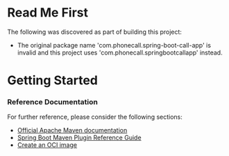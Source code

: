 # Read Me First
The following was discovered as part of building this project:

* The original package name 'com.phonecall.spring-boot-call-app' is invalid and this project uses 'com.phonecall.springbootcallapp' instead.

# Getting Started

### Reference Documentation
For further reference, please consider the following sections:

* [Official Apache Maven documentation](https://maven.apache.org/guides/index.html)
* [Spring Boot Maven Plugin Reference Guide](https://docs.spring.io/spring-boot/docs/3.2.4/maven-plugin/reference/html/)
* [Create an OCI image](https://docs.spring.io/spring-boot/docs/3.2.4/maven-plugin/reference/html/#build-image)

